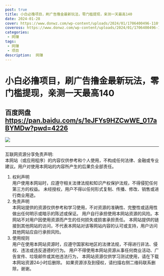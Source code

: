 ```yaml
---
post: true
title: 小白必撸项目，刷广告撸金最新玩法，零门槛提现，亲测一天最高140
date: 2024-01-28
cover: https://www.donwz.com/wp-content/uploads/2024/01/1706400496-110f29e453d3292.png
coveross: https://www.donwz.com/wp-content/uploads/2024/01/1706400496-110f29e453d3292.png
categories:
 - 网赚
tags:
 - 网赚
 - 项目
description:  网赚
---
```

# 小白必撸项目，刷广告撸金最新玩法，零门槛提现，亲测一天最高140

## 百度网盘 https://pan.baidu.com/s/1eJFYs9HZCwWE_017aBYMDw?pwd=4226  

![](https://www.donwz.com/wp-content/uploads/2024/01/1706400496-110f29e453d3292.png)

---
互联网资源分享免责声明:  
本网站（或应用程序）的内容仅供参考和个人使用，不构成任何法律、金融或专业建议。用户对使用本网站的内容所产生的后果负全部责任。
1. 权利声明  
用户使用本网站时，应遵守相关法律法规和知识产权保护法规，不得侵犯任何第三方的权益。
未经授权，用户不得以任何形式复制、传播、修改、销售或进行商业用途。
2. 免责声明  
本网站提供的资源仅供参考和学习使用，不对资源的准确性、完整性或适用性做出任何明示或暗示的陈述或保证。
用户自行承担使用本网站资源的风险。本网站不对用户因使用资源而产生的任何损失或损害承担责任。
本网站提供的链接到其他网站的访问，不代表本网站对该等网站内容的认可或支持，用户访问其他网站应自行承担风险。
3. 使用规则  
用户在使用本网站资源时，应遵守国家和地区的法律法规，不得进行非法、侵权、违法或违反道德的行为。
用户不得使用本网站资源从事任何商业活动、广告宣传、垃圾邮件或其他违法行为，
本网站资源仅供学习测试使用，请在下载本网站资源24小时后删除。
如果资源涉及到侵权，请扫描右侧二维码联系删除，谢谢。
